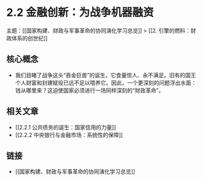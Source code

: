 # 2.2 金融创新：为战争机器融资

主题：[[国家构建、财政与军事革命的协同演化学习总览]] > [[2. 引擎的燃料：财政体系的创世纪]]

## 核心概念

- 我们目睹了战争这头“吞金巨兽”的诞生，它食量惊人、永不满足。旧有的国王个人财富和封建赋役已远不足以喂养它。因此，一个更深刻的问题浮出水面：钱从哪里来？这迫使国家必须进行一场同样深刻的“财政革命”。

## 相关文章

- [[2.2.1 公共债务的诞生：国家信用的力量]]
- [[2.2.2 中央银行与金融市场：系统性的保障]]

## 链接

- [[国家构建、财政与军事革命的协同演化学习总览]]
